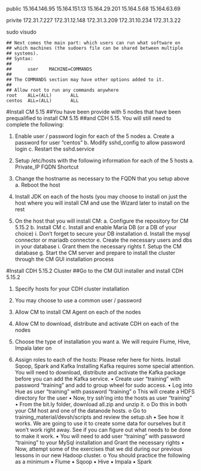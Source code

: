 public
15.164.146.95
15.164.151.13
15.164.29.201
15.164.5.68
15.164.63.69

privite
172.31.7.227
172.31.12.148
172.31.3.209
172.31.10.234
172.31.3.22

sudo visudo
```
## Next comes the main part: which users can run what software on
## which machines (the sudoers file can be shared between multiple
## systems).
## Syntax:
##
##      user    MACHINE=COMMANDS
##
## The COMMANDS section may have other options added to it.
##
## Allow root to run any commands anywhere
root    ALL=(ALL)       ALL
centos  ALL=(ALL)       ALL
```

#Install CM 5.15
##You have been provide with 5 nodes that have been prequalified to install CM 5.15
##and CDH 5.15. You will still need to complete the following:

1. Enable user / password login for each of the 5 nodes
a. Create a password for user “centos”
b. Modify sshd_config to allow password login
c. Restart the sshd.service

2. Setup /etc/hosts with the following information for each of the 5 hosts
a. Private_IP FQDN Shortcut

3. Change the hostname as necessary to the FQDN that you setup above
a. Reboot the host

4. Install JDK on each of the hosts (you may choose to install on just the host
where you will install CM and use the Wizard later to install on the rest

5. On the host that you will install CM:
a. Configure the repository for CM 5.15.2
b. Install CM
c. Install and enable Maria DB (or a DB of your choice)
i. Don’t forget to secure your DB installation
d. Install the mysql connector or mariadb connector
e. Create the necessary users and dbs in your database
i. Grant them the necessary rights
f. Setup the CM database
g. Start the CM server and prepare to install the cluster through the CM
GUI installation process

#Install CDH 5.15.2 Cluster
##Go to the CM GUI installer and install CDH 5.15.2

1. Specify hosts for your CDH cluster installation

2. You may choose to use a common user / password

3. Allow CM to install CM Agent on each of the nodes

4. Allow CM to download, distribute and activate CDH on each of the nodes

5. Choose the type of installation you want
a. We will require Flume, Hive, Impala later on

6. Assign roles to each of the hosts: Please refer here for hints.
Install Sqoop, Spark and Kafka
Installing Kafka requires some special attention. You will need to download,
distribute and activate the Kafka package before you can add the Kafka service.
• Create user “training” with password “training” and add to group wheel for sudo
access.
• Log into Hue as user “training” with password “training”
o This will create a HDFS directory for the user
• Now, try ssh’ing into the hosts as user “training”
• From the bit.ly folder, download all.zip and unzip it.
o Do this in both your CM host and one of the datanode hosts.
o Go to training_material/devsh/scripts and review the setup.sh
▪ See how it works. We are going to use it to create some data for
ourselves but it won’t work right away. See if you can figure out what
needs to be done to make it work.
▪ You will need to add user “training” with password “training” to your
MySql installation and Grant the necessary rights
• Now, attempt some of the exercises that we did during our previous lessons in our
new Hadoop cluster.
o You should practice the following as a minimum
▪ Flume
▪ Sqoop
▪ Hive
▪ Impala
▪ Spark